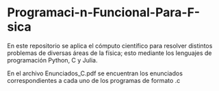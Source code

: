 # Programaci-n-Funcional-Para-F-sica

En este repositorio se aplica el cómputo científico para resolver distintos problemas de diversas áreas de la física; esto mediante los lenguajes de programación Python, C y Julia.

En el archivo Enunciados_C.pdf se encuentran los enunciados correspondientes a cada uno de los programas de formato .c 
